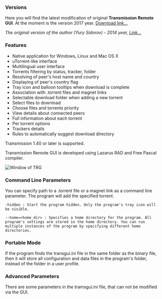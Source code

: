 ### Versions

Here you will find the latest modification of original **Transmission Remote GUI**. At the moment is the version 2017 year. 
[Download link...](https://github.com/leonsoft-kras/transmisson-remote-gui/releases/latest)

_The original version of the author (Yury Sidorov) - 2014 year, [Link...](https://sourceforge.net/projects/transgui/)_

### Features
* Native application for Windows, Linux and Mac OS X
* uTorrent-like interface
* Multilingual user interface
* Torrents filtering by status, tracker, folder
* Resolving of peer's host name and country
* Displaying of peer's country flag
* Tray icon and balloon tooltips when download is complete
* Association with .torrent files and magnet links
* Selectable download folder when adding a new torrent
* Select files to download
* Choose files and torrents priority
* View details about connected peers
* Full information about each torrent
* Per torrent options
* Trackers details 
* Rules to automatically suggest download directory

Transmission 1.40 or later is supported.

Transmission Remote GUI is developed using Lazarus RAD and Free Pascal compiler. 

![Window of TRG](http://s013.radikal.ru/i322/1503/8a/24bb45f03ffb.png)

### Command Line Parameters

You can specify path to a .torrent file or a magnet link as a command line parameter. The program will add the specified torrent.

`-hidden : Start the program hidden. Only the program's tray icon will be visible.`

`--home=<home_dir> : Specifies a home directory for the program. All program's settings are stored in the home directory. You can run multiple instances of the program by specifying different home directories.`

### Portable Mode

If the program finds the transgui.ini file in the same folder as the binary file, then it will store all configuration and data files in the program's folder, instead of the folder in a user profile.

### Advanced Parameters

There are some parameters in the tramsgui.ini file, that can not be modified via the GUI. 

